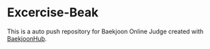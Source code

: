 # Excercise-Beak
This is a auto push repository for Baekjoon Online Judge created with [BaekjoonHub](https://github.com/BaekjoonHub/BaekjoonHub).
